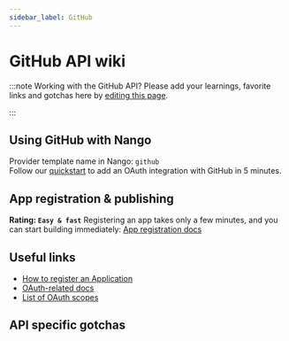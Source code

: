 ```yaml
---
sidebar_label: GitHub
---
```


# GitHub API wiki

:::note Working with the GitHub API?
Please add your learnings, favorite links and gotchas here by [editing this page](https://github.com/nangohq/nango/tree/master/docs/docs/providers/github.md).

:::

## Using GitHub with Nango

Provider template name in Nango: `github`  
Follow our [quickstart](../quickstart.md) to add an OAuth integration with GitHub in 5 minutes.

## App registration & publishing

**Rating: `Easy & fast`**
Registering an app takes only a few minutes, and you can start building immediately: [App registration docs](https://docs.github.com/en/apps/oauth-apps/building-oauth-apps/creating-an-oauth-app)



## Useful links

- [How to register an Application](https://docs.github.com/en/apps/oauth-apps/building-oauth-apps/creating-an-oauth-app)
- [OAuth-related docs](https://docs.github.com/en/apps/oauth-apps/building-oauth-apps/authorizing-oauth-apps)
- [List of OAuth scopes](https://docs.github.com/en/apps/oauth-apps/building-oauth-apps/scopes-for-oauth-apps#available-scopes)


## API specific gotchas
